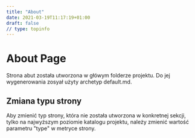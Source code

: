 ```yaml
---
title: "About"
date: 2021-03-19T11:17:19+01:00
draft: false
// type: topinfo
---
```


# About Page

Strona abut została utworzona w główym folderze projektu. 
Do jej wygenerowania zosyał użyty archetyp default.md.


## Zmiana typu strony

Aby zmienić typ strony, która nie została utworzona w konkretnej sekcji, 
tylko na najwyższym poziomie katalogu projektu,
należy zmienić wartość parametru "type" w metryce strony.  
